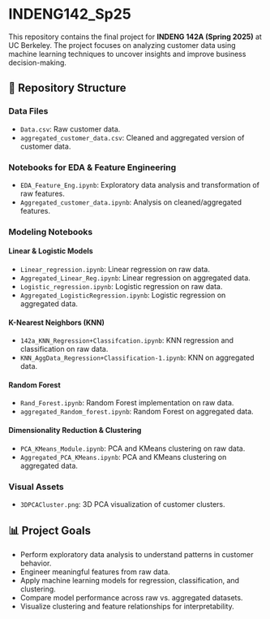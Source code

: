 # INDENG142_Sp25

This repository contains the final project for **INDENG 142A (Spring 2025)** at UC Berkeley. The project focuses on analyzing customer data using machine learning techniques to uncover insights and improve business decision-making.

## 📁 Repository Structure

### Data Files
- `Data.csv`: Raw customer data.
- `aggregated_customer_data.csv`: Cleaned and aggregated version of customer data.

### Notebooks for EDA & Feature Engineering
- `EDA_Feature_Eng.ipynb`: Exploratory data analysis and transformation of raw features.
- `Aggregated_customer_data.ipynb`: Analysis on cleaned/aggregated features.

### Modeling Notebooks

#### Linear & Logistic Models
- `Linear_regression.ipynb`: Linear regression on raw data.
- `Aggregated_Linear_Reg.ipynb`: Linear regression on aggregated data.
- `Logistic_regression.ipynb`: Logistic regression on raw data.
- `Aggregated_LogisticRegression.ipynb`: Logistic regression on aggregated data.

#### K-Nearest Neighbors (KNN)
- `142a_KNN_Regression+Classifcation.ipynb`: KNN regression and classification on raw data.
- `KNN_AggData_Regression+Classification-1.ipynb`: KNN on aggregated data.

#### Random Forest
- `Rand_Forest.ipynb`: Random Forest implementation on raw data.
- `aggregated_Random_forest.ipynb`: Random Forest on aggregated data.

#### Dimensionality Reduction & Clustering
- `PCA_KMeans_Module.ipynb`: PCA and KMeans clustering on raw data.
- `Aggregated_PCA_KMeans.ipynb`: PCA and KMeans clustering on aggregated data.

### Visual Assets
- `3DPCACluster.png`: 3D PCA visualization of customer clusters.

## 📊 Project Goals

- Perform exploratory data analysis to understand patterns in customer behavior.
- Engineer meaningful features from raw data.
- Apply machine learning models for regression, classification, and clustering.
- Compare model performance across raw vs. aggregated datasets.
- Visualize clustering and feature relationships for interpretability.
